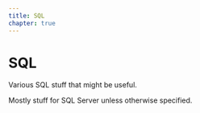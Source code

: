 ```yaml
---
title: SQL
chapter: true
---
```


# SQL
Various SQL stuff that might be useful.

Mostly stuff for SQL Server unless otherwise specified.